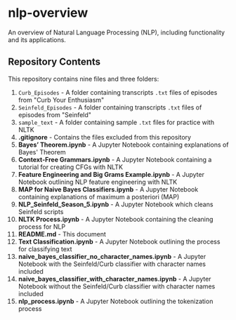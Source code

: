# nlp-overview
An overview of Natural Language Processing (NLP), including functionality and its applications.

## Repository Contents

This repository contains nine files and three folders:

1) `Curb_Episodes` - A folder containing transcripts `.txt` files of episodes from "Curb Your Enthusiasm"
2) `Seinfeld_Episodes` - A folder containing transcripts `.txt` files of episodes from "Seinfeld"
3) `sample_text` - A folder containing sample `.txt` files for practice with NLTK
4) **.gitignore** - Contains the files excluded from this repository
5) **Bayes’ Theorem.ipynb** - A Jupyter Notebook containing explanations of Bayes' Theorem
6) **Context-Free Grammars.ipynb** - A Jupyter Notebook containing a tutorial for creating CFGs with NLTK
7) **Feature Engineering and Big Grams Example.ipynb** - A Jupyter Notebook outlining NLP feature engineering with NLTK
8) **MAP for Naive Bayes Classifiers.ipynb** - A Jupyter Notebook containing explanations of maximum a posteriori (MAP)
9) **NLP_Seinfeld_Season_5.ipynb** - A Jupyter Notebook which cleans Seinfeld scripts
10) **NLTK Process.ipynb** - A Jupyter Notebook containing the cleaning process for NLP 
11) **README.md** - This document
12) **Text Classification.ipynb** - A Jupyter Notebook outlining the process for classifying text
13) **naive_bayes_classifier_no_character_names.ipynb** - A Jupyter Notebook with the Seinfeld/Curb classifier with character names included
14) **naive_bayes_classifier_with_character_names.ipynb** - A Jupyter Notebook without the Seinfeld/Curb classifier with character names included
15) **nlp_process.ipynb** - A Jupyter Notebook outlining the tokenization process
